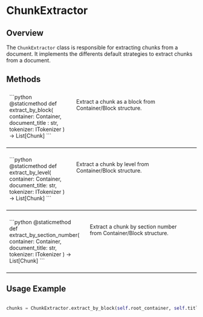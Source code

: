 # ChunkExtractor

## Overview 

The `ChunkExtractor` class is responsible for extracting chunks from a document. It implements the differents default strategies to extract chunks from a document.

## Methods 

<div style="display: flex; flex-direction: row; justify-content: space-between; magin-bottom: 10px">
    <div style="flex: 1; padding: 8px;">
        ```python
        @staticmethod
        def extract_by_block(
            container: Container, 
            document_title : str, 
            tokenizer: ITokenizer
            ) -> List[Chunk]
        ```
    </div>
    <div style="flex: 2; padding: 20px; ">
        Extract a chunk as a block from Container/Block structure.
    </div>
</div>

<hr style="border: none; border-top: 1px solid #ccc; margin 20px 0;"> 

<div style="display: flex; flex-direction: row; justify-content: space-between; magin-bottom: 10px">
    <div style="flex: 1; padding: 8px;">
        ```python
        @staticmethod
        def extract_by_level(
            container: Container, 
            document_title: str, 
            tokenizer: ITokenizer
            ) -> List[Chunk]
        ```
    </div>
    <div style="flex: 2; padding: 20px; ">
        Extract a chunk by level from Container/Block structure.
    </div>
</div>

<hr style="border: none; border-top: 1px solid #ccc; margin 20px 0;"> 

<div style="display: flex; flex-direction: row; justify-content: space-between; magin-bottom: 10px">
    <div style="flex: 1; padding: 8px;">
        ```python
        @staticmethod
        def extract_by_section_number(
            container: Container, 
            document_title: str, 
            tokenizer: ITokenizer
            ) -> List[Chunk]
        ```
    </div>
    <div style="flex: 2; padding: 20px; ">
        Extract a chunk by section number from Container/Block structure.
    </div>
</div>

<hr style="border: none; border-top: 1px solid #ccc; margin 20px 0;"> 


## Usage Example

```python

chunks = ChunkExtractor.extract_by_block(self.root_container, self.title, self.tokenizer)

```